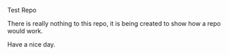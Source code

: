 Test Repo

There is really nothing to this repo, it is being created to show how a repo would work.

Have a nice day.
